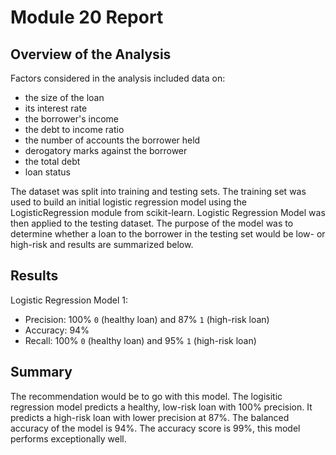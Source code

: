 # Module 20 Report

## Overview of the Analysis
Factors considered in the analysis included data on:

- the size of the loan
- its interest rate
- the borrower's income
- the debt to income ratio
- the number of accounts the borrower held
- derogatory marks against the borrower
- the total debt
- loan status

The dataset was split into training and testing sets. The training set was used to build an initial logistic regression model using the LogisticRegression module from scikit-learn. Logistic Regression Model was then applied to the testing dataset. The purpose of the model was to determine whether a loan to the borrower in the testing set would be low- or high-risk and results are summarized below.

## Results
Logistic Regression Model 1:

- Precision: 100% `0` (healthy loan) and 87%  `1` (high-risk loan)
- Accuracy: 94% 
- Recall: 100% `0` (healthy loan) and 95% `1` (high-risk loan)

## Summary

The recommendation would be to go with this model. The logisitic regression model predicts a healthy, low-risk loan with 100% precision. It predicts a high-risk loan with lower precision at 87%. The balanced accuracy of the model is 94%. The accuracy score is 99%, this model performs exceptionally well.

